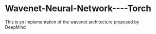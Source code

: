 # Wavenet-Neural-Network----Torch
This is an implementation of the wavenet architecture proposed by DeepMind
